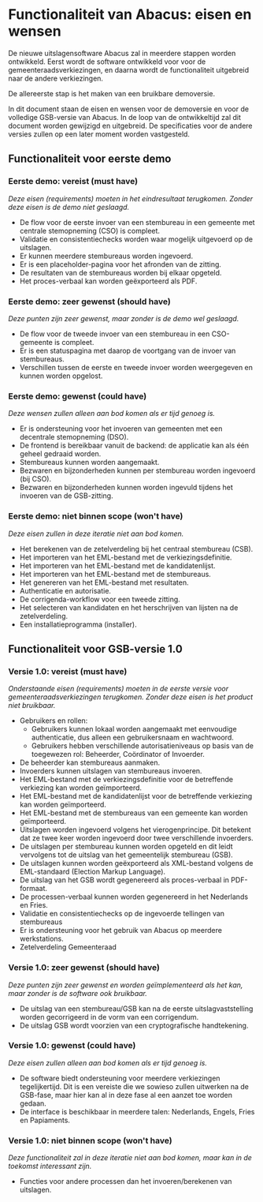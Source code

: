 # Functionaliteit van Abacus: eisen en wensen

De nieuwe uitslagensoftware Abacus zal in meerdere stappen worden ontwikkeld. Eerst wordt de software ontwikkeld voor voor de gemeenteraadsverkiezingen, en daarna wordt de functionaliteit uitgebreid naar de andere verkiezingen.

De allereerste stap is het maken van een bruikbare demoversie.

In dit document staan de eisen en wensen voor de demoversie en voor de volledige GSB-versie van Abacus.
In de loop van de ontwikkeltijd zal dit document worden gewijzigd en uitgebreid. De specificaties voor de andere versies zullen op een later moment worden vastgesteld.

## Functionaliteit voor eerste demo

### Eerste demo: vereist (must have)

*Deze eisen (requirements) moeten in het eindresultaat terugkomen. Zonder deze eisen is de demo niet geslaagd.*

- De flow voor de eerste invoer van een stembureau in een gemeente met centrale stemopneming (CSO) is compleet.
- Validatie en consistentiechecks worden waar mogelijk uitgevoerd op de uitslagen.
- Er kunnen meerdere stembureaus worden ingevoerd.
- Er is een placeholder-pagina voor het afronden van de zitting.
- De resultaten van de stembureaus worden bij elkaar opgeteld.
- Het proces-verbaal kan worden geëxporteerd als PDF.

### Eerste demo: zeer gewenst (should have)

*Deze punten zijn zeer gewenst, maar zonder is de demo wel geslaagd.*

- De flow voor de tweede invoer van een stembureau in een CSO-gemeente is compleet.
- Er is een statuspagina met daarop de voortgang van de invoer van stembureaus.
- Verschillen tussen de eerste en tweede invoer worden weergegeven en kunnen worden opgelost.

### Eerste demo: gewenst (could have)

*Deze wensen zullen alleen aan bod komen als er tijd genoeg is.*

- Er is ondersteuning voor het invoeren van gemeenten met een decentrale stemopneming (DSO).
- De frontend is bereikbaar vanuit de backend: de applicatie kan als één geheel gedraaid worden.
- Stembureaus kunnen worden aangemaakt.
- Bezwaren en bijzonderheden kunnen per stembureau worden ingevoerd (bij CSO).
- Bezwaren en bijzonderheden kunnen worden ingevuld tijdens het invoeren van de GSB-zitting.

### Eerste demo: niet binnen scope (won't have)

*Deze eisen zullen in deze iteratie niet aan bod komen.*

- Het berekenen van de zetelverdeling bij het centraal stembureau (CSB).
- Het importeren van het EML-bestand met de verkiezingsdefinitie.
- Het importeren van het EML-bestand met de kandidatenlijst.
- Het importeren van het EML-bestand met de stembureaus.
- Het genereren van het EML-bestand met resultaten.
- Authenticatie en autorisatie.
- De corrigenda-workflow voor een tweede zitting.
- Het selecteren van kandidaten en het herschrijven van lijsten na de zetelverdeling.
- Een installatieprogramma (installer).

## Functionaliteit voor GSB-versie 1.0

### Versie 1.0: vereist (must have)

*Onderstaande eisen (requirements) moeten in de eerste versie voor gemeenteraadsverkiezingen terugkomen. Zonder deze eisen is het product niet bruikbaar.*

- Gebruikers en rollen:
  - Gebruikers kunnen lokaal worden aangemaakt met eenvoudige authenticatie, dus alleen een gebruikersnaam en wachtwoord.
  - Gebruikers hebben verschillende autorisatieniveaus op basis van de toegewezen rol: Beheerder, Coördinator of Invoerder.
- De beheerder kan stembureaus aanmaken.
- Invoerders kunnen uitslagen van stembureaus invoeren.
- Het EML-bestand met de verkiezingsdefinitie voor de betreffende verkiezing kan worden geïmporteerd.
- Het EML-bestand met de kandidatenlijst voor de betreffende verkiezing kan worden geïmporteerd.
- Het EML-bestand met de stembureaus van een gemeente kan worden geïmporteerd.
- Uitslagen worden ingevoerd volgens het vierogenprincipe. Dit betekent dat ze twee keer worden ingevoerd door twee verschillende invoerders.
- De uitslagen per stembureau kunnen worden opgeteld en dit leidt vervolgens tot de uitslag van het gemeentelijk stembureau (GSB).
- De uitslagen kunnen worden geëxporteerd als XML-bestand volgens de EML-standaard (Election Markup Language).
- De uitslag van het GSB wordt gegenereerd als proces-verbaal in PDF-formaat.
- De processen-verbaal kunnen worden gegenereerd in het Nederlands en Fries.
- Validatie en consistentiechecks op de ingevoerde tellingen van stembureaus
- Er is ondersteuning voor het gebruik van Abacus op meerdere werkstations.
- Zetelverdeling Gemeenteraad

### Versie 1.0: zeer gewenst (should have)

*Deze punten zijn zeer gewenst en worden geïmplementeerd als het kan, maar zonder is de software ook bruikbaar.*

- De uitslag van een stembureau/GSB kan na de eerste uitslagvaststelling worden gecorrigeerd in de vorm van een corrigendum.
- De uitslag GSB wordt voorzien van een cryptografische handtekening.

### Versie 1.0: gewenst (could have)

*Deze eisen zullen alleen aan bod komen als er tijd genoeg is.*

- De software biedt ondersteuning voor meerdere verkiezingen tegelijkertijd. Dit is een vereiste die we sowieso zullen uitwerken na de GSB-fase, maar hier kan al in deze fase al een aanzet toe worden gedaan.
- De interface is beschikbaar in meerdere talen: Nederlands, Engels, Fries en Papiaments.

### Versie 1.0: niet binnen scope (won't have)

*Deze functionaliteit zal in deze iteratie niet aan bod komen, maar kan in de toekomst interessant zijn.*

- Functies voor andere processen dan het invoeren/berekenen van uitslagen.
